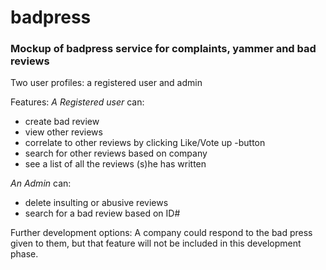 # badpress
### Mockup of badpress service for complaints, yammer and bad reviews


Two user profiles: a registered user and admin

Features:
*A Registered user* can:
 * create bad review
 * view other reviews
 * correlate to other reviews by clicking Like/Vote up -button
 * search for other reviews based on company
 * see a list of all the reviews (s)he has written

*An Admin* can:
 * delete insulting or abusive reviews
 * search for a bad review based on ID#

Further development options: A company could respond to the bad press given to them, but that feature will not be included in this development phase.


